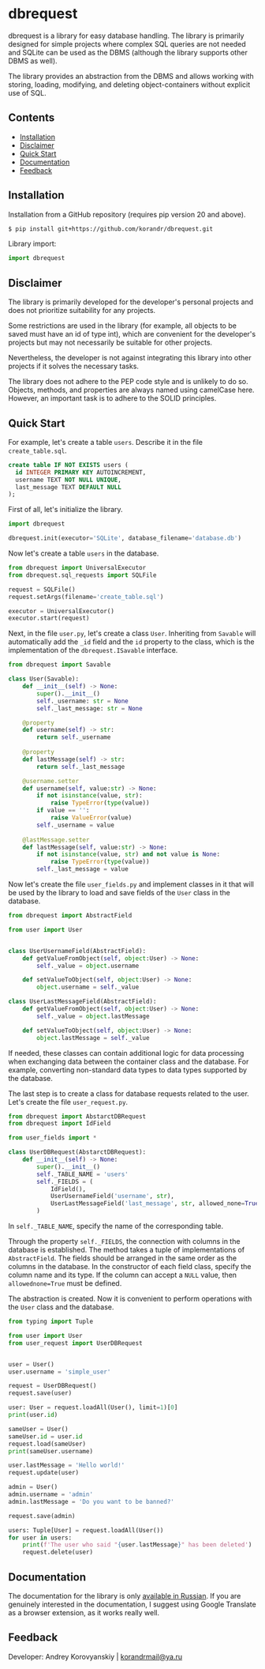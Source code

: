 # dbrequest
dbrequest is a library for easy database handling. The library is primarily designed for simple projects where complex SQL queries are not needed and SQLite can be used as the DBMS (although the library supports other DBMS as well).

The library provides an abstraction from the DBMS and allows working with storing, loading, modifying, and deleting object-containers without explicit use of SQL.

## Contents
- [Installation](#installation)
- [Disclaimer](#disclaimer)
- [Quick Start](#quick-start)
- [Documentation](#documentation)
- [Feedback](#feedback)

## Installation
Installation from a GitHub repository (requires pip version 20 and above).

```sh
$ pip install git+https://github.com/korandr/dbrequest.git
```

Library import:

```python
import dbrequest
```

## Disclaimer

The library is primarily developed for the developer's personal projects and does not prioritize suitability for any projects.

Some restrictions are used in the library (for example, all objects to be saved must have an id of type int), which are convenient for the developer's projects but may not necessarily be suitable for other projects.

Nevertheless, the developer is not against integrating this library into other projects if it solves the necessary tasks.

The library does not adhere to the PEP code style and is unlikely to do so. Objects, methods, and properties are always named using camelCase here. However, an important task is to adhere to the SOLID principles.

## Quick Start
For example, let's create a table `users`.  Describe it in the file `create_table.sql`.

```sql
create table IF NOT EXISTS users (
  id INTEGER PRIMARY KEY AUTOINCREMENT,
  username TEXT NOT NULL UNIQUE,
  last_message TEXT DEFAULT NULL
);
```
First of all, let's initialize the library.

```python
import dbrequest

dbrequest.init(executor='SQLite', database_filename='database.db')
```
Now let's create a table `users` in the database.

```python
from dbrequest import UniversalExecutor
from dbrequest.sql_requests import SQLFile

request = SQLFile()
request.setArgs(filename='create_table.sql')

executor = UniversalExecutor()
executor.start(request)
```
Next, in the file `user.py`, let's create a class `User`. Inheriting from `Savable` will automatically add the `_id` field and the `id` property to the class, which is the implementation of the `dbrequest.ISavable` interface. 

```python
from dbrequest import Savable

class User(Savable):
    def __init__(self) -> None:
        super().__init__()
        self._username: str = None
        self._last_message: str = None

    @property
    def username(self) -> str:
        return self._username
    
    @property
    def lastMessage(self) -> str:
        return self._last_message

    @username.setter
    def username(self, value:str) -> None:
        if not isinstance(value, str):
            raise TypeError(type(value))
        if value == '':
            raise ValueError(value)
        self._username = value
    
    @lastMessage.setter
    def lastMessage(self, value:str) -> None:
        if not isinstance(value, str) and not value is None:
            raise TypeError(type(value))
        self._last_message = value
```
Now let's create the file `user_fields.py` and implement classes in it that will be used by the library to load and save fields of the `User` class in the database.

```python
from dbrequest import AbstractField

from user import User


class UserUsernameField(AbstractField):
    def getValueFromObject(self, object:User) -> None:
        self._value = object.username 

    def setValueToObject(self, object:User) -> None:
        object.username = self._value

class UserLastMessageField(AbstractField):
    def getValueFromObject(self, object:User) -> None:
        self._value = object.lastMessage 

    def setValueToObject(self, object:User) -> None:
        object.lastMessage = self._value
```
If needed, these classes can contain additional logic for data processing when exchanging data between the container class and the database. For example, converting non-standard data types to data types supported by the database.

The last step is to create a class for database requests related to the user. Let's create the file `user_request.py`.

```python
from dbrequest import AbstarctDBRequest
from dbrequest import IdField

from user_fields import *

class UserDBRequest(AbstarctDBRequest):
    def __init__(self) -> None:
        super().__init__()
        self._TABLE_NAME = 'users'
        self._FIELDS = (
            IdField(),
            UserUsernameField('username', str),
            UserLastMessageField('last_message', str, allowed_none=True)
        )
```
In `self._TABLE_NAME`, specify the name of the corresponding table.

Through the property `self._FIELDS`, the connection with columns in the database is established. The method takes a tuple of implementations of `AbstractField`. The fields should be arranged in the same order as the columns in the database. In the constructor of each field class, specify the column name and its type. If the column can accept a `NULL` value, then `allowednone=True` must be defined.

The abstraction is created. Now it is convenient to perform operations with the `User` class and the database.

```python
from typing import Tuple

from user import User
from user_request import UserDBRequest


user = User()
user.username = 'simple_user'

request = UserDBRequest()
request.save(user)

user: User = request.loadAll(User(), limit=1)[0]
print(user.id)

sameUser = User()
sameUser.id = user.id
request.load(sameUser)
print(sameUser.username)

user.lastMessage = 'Hello world!'
request.update(user)

admin = User()
admin.username = 'admin'
admin.lastMessage = 'Do you want to be banned?'

request.save(admin)

users: Tuple[User] = request.loadAll(User())
for user in users:
    print(f'The user who said "{user.lastMessage}" has been deleted')
    request.delete(user)
```

## Documentation
The documentation for the library is only [available in Russian](https://icy-cymbal-88c.notion.site/dbrequest-cde47cf005ad45c9a81d02c009ba9966?pvs=4). If you are genuinely interested in the documentation, I suggest using Google Translate as a browser extension, as it works really well.

## Feedback
Developer: Andrey Korovyanskiy | [korandrmail@ya.ru](mailto:korandrmail@ya.ru) 
